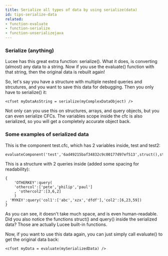 ```yaml
---
title: Serialize all types of data by using serialize(data)
id: tips-serialize-data
related:
- function-evaluate
- function-serialize
- function-unserializejava
---
```


### Serialize (anything) ###

Lucee has this great extra function: serialize(). What it does, is converting (almost) any data to a string. Now if you use the evaluate() function with that string, then the original data is rebuilt again!

So, let's say you have a structure with multiple nested queries and strcutures, and you want to save this data for debugging. Then you only have to serialize() it:

	<cfset myDataAsString = serialize(myComplexDataObject) />

Not only can you use this on structures, arrays, and query objects, but you can even serialize CFCs. The variables scope inside the cfc is also serialized, so you will get a completely accurate object back.

### Some examples of serialized data ###

This is the component test.cfc, which has 2 variables inside, test and test2:

	evaluateComponent('test','6ad49215baf34832c9c00177d97ef513',struct(),struct('TEST':1,'TEST2':2))

This is a structure with 2 queries inside (added some spacing for readability):

```lucee
{
	'OTHERKEY':query(
	'othercol':['pete','philip','paul']
	, 'othercol2':[3,6,2]
	)
, 'MYKEY':query('col1':['abc','xzx','dfdf'],'col2':[6,23,59])
}
```

As you can see, it doesn't take much space, and is even human-readable. Did you also notice the functions struct() and query() inside the serialized data? Those are actually Lucee built-in functions.

Now, if you want to use this data again, you can just simply call evaluate() to get the original data back:

```lucee
<cfset myData = evaluate(mySerializedData) />
```
